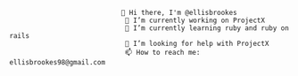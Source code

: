 
                                👋 Hi there, I'm @ellisbrookes
                                 🔭 I’m currently working on ProjectX
                                 🌱 I’m currently learning ruby and ruby on rails
                                 🤔 I’m looking for help with ProjectX
                                 📫 How to reach me: ellisbrookes98@gmail.com  
